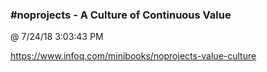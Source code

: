 ﻿

### #noprojects - A Culture of Continuous Value
@ 7/24/18 3:03:43 PM

https://www.infoq.com/minibooks/noprojects-value-culture

